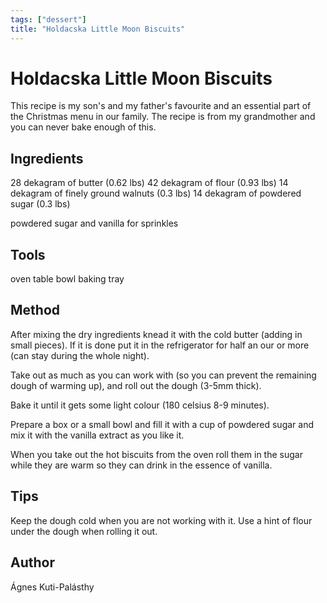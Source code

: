 ```yaml
---
tags: ["dessert"]
title: "Holdacska Little Moon Biscuits"
---
```


<TagLinks />

# Holdacska Little Moon Biscuits

This recipe is my son's and my father's favourite and an essential part of the Christmas menu in our family. The recipe is from my grandmother and you can never bake enough of this.  

## Ingredients

28 dekagram of butter (0.62 lbs)
42 dekagram of flour (0.93 lbs)
14 dekagram of finely ground walnuts (0.3 lbs)
14 dekagram of powdered sugar (0.3 lbs)

powdered sugar and vanilla for sprinkles

## Tools

oven
table
bowl
baking tray

## Method

After mixing the dry ingredients knead it with the cold butter 
(adding in small pieces). If it is done put it in the refrigerator for half an our or more (can stay during the whole night).

Take out as much as you can work with (so you can prevent the remaining dough of warming up), and roll out the dough (3-5mm thick). 

Bake it until it gets some light colour (180 celsius 8-9 minutes). 

Prepare a box or a small bowl and fill it with a cup of powdered sugar and mix it with the vanilla extract as you like it. 

When you take out the hot biscuits from the oven 
roll them in the sugar while they are warm so they can drink in the essence of vanilla. 


## Tips

Keep the dough cold when you are not working with it. 
Use a hint of flour under the dough when rolling it out. 

## Author

Ágnes Kuti-Palásthy 
